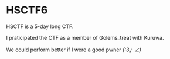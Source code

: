 # HSCTF6

HSCTF is a 5-day long CTF.

I praticipated the CTF as a member of Golems_treat with Kuruwa.

We could perform better if I were a good pwner _(:3」∠)_